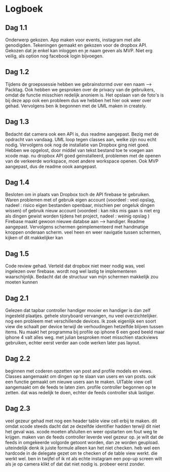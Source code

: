 # Logboek
## Dag 1.1
Onderwerp gekozen. App maken voor events, instagram met alle genodigden. Tekeningen gemaakt en gekozen voor de dropbox API. Gekozen dat je enkel kan inloggen en je naam geven als MVP. Niet erg veilig, als option nog facebook login bijvoegen. 

## Dag 1.2
Tijdens de groepssessie hebben we gebrainstormd over een naam --> Packtag. Ook hebben we gesproken over de privacy van de gebruikers, omdat de functie misschien redelijk anoniem is. Het opslaan van de foto's is bij deze app ook een probleem dus we hebben het hier ook weer over gehad. Vervolgens ben ik begonnen met de UML maken in creately. 

## Dag 1.3
Bedacht dat camera ook een API is, dus readme aangepast. 
Bezig met de opdracht van vandaag. UML loop tegen classes aan, welke zijn nou echt nodig. Vervolgens ook nog de installatie van Dropbox ging niet goed. Hebben we opgelost, door middel van tekst bestand toe te voegen aan xcode map. nu dropbox API goed geinstalleerd, problemen met de openen van de verkeerde workspace, moet andere workspace openen. 
Ook MVP aangepast, dus de readme oook aangepast. 

## Dag 1.4
Besloten om in plaats van Dropbox toch de API firebase te gebruiken. Waren problemen met of gebruik eigen account (voordeel : veel opslag, nadeel : risico eigen bestanden openbaar, mischien per ongeluk dingen wissen) of gebruik nieuw account (voordeel : kan niks mis gaan is niet erg als dingen gewist worden tijdens het project, nadeel : weinig opslag ) Firebase maakt gewoon nieuwe databse aan --> handiger.  Readme aangepast. Vervolgens schermen geimplementeerd met handmatige knoppen onderaan scherm. veel heen en weer navigatie tussen schermen, kijken of dit makkelijker kan 

## Dag 1.5
Code review gehad. Verteld dat dropbox niet meer nodig was, veel ingelezen over firebase. wordt nog wel lastig te implementeren waarschijnlijk. Bedacht dat de structuur van mijn schermen makkelijk zou moeten kunnen

## Dag 2.1
Gelezen dat tapbar controller handiger mooier en handiger is dan zelf ingesteld plaatjes. gehele storyboard vervangen, nu veel overzichtelijker. nog een probleem met verschillende devices. Ik zoek eigenlijk een soort view die schaalt per device terwijl de verhoudingen hetzelfde blijven tussen items. Nu maakt het programma bij profile op iphone 6 een goed beeld maar iphone 4 valt alles weg. met julian besproken moet misschien stackviews gebruiken, echter eerst verder aan code werken later pas layout. 

## Dag 2.2
beginnen met coderen opzetten van post and profile models en views. Classes aangemaakt om dingen op te slaan van users en van posts. ook een functie gemaakt om nieuwe users aan te maken. UITable view cell aangemaakt om de feeds te laten zien. profile controller begonnen op te zetten. dat was redelijk te doen, echter de feeds controller stuk lastiger. 

## Dag 2.3
veel gezeur gehad met nog een header table view cell erbij te maken. dit omdat xcode steeds dacht dat ze dezelfde identifier hadden terwijl dit niet het geval was. xcode moeten afsluiten en weer opstarten om fout weg te krijgen. maken van de feeds controller leverde veel gezeur op. je wilt dat de feeds in omgekeerde volgorde getoont worden, dan ze worden geupload. uiteindelijk denk ik juiste formule alleen kan het niet checken. heb wel een hardcode in de delegate gezet om  te checken of de table view werkt. die werkt wel. ben in twijfel of ik nt als echte instagram een pop-up screen wilt als je op camera klikt of dat dat niet nodig is. 
probeer eerst zonder.
